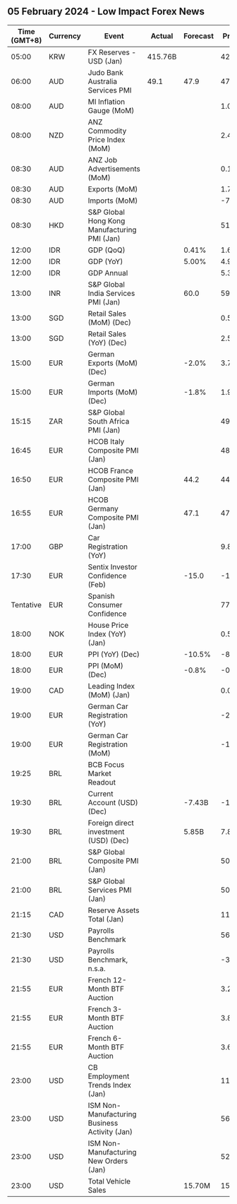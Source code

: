 ## 05 February 2024 - Low Impact Forex News

| Time (GMT+8) | Currency | Event | Actual | Forecast | Previous |
|------|----------|-------|--------|----------|----------|
| 05:00 | KRW | FX Reserves - USD (Jan) | 415.76B |  | 420.15B |
| 06:00 | AUD | Judo Bank Australia Services PMI | 49.1 | 47.9 | 47.1 |
| 08:00 | AUD | MI Inflation Gauge (MoM) |  |  | 1.0% |
| 08:00 | NZD | ANZ Commodity Price Index (MoM) |  |  | 2.4% |
| 08:30 | AUD | ANZ Job Advertisements (MoM) |  |  | 0.1% |
| 08:30 | AUD | Exports (MoM) |  |  | 1.7% |
| 08:30 | AUD | Imports (MoM) |  |  | -7.9% |
| 08:30 | HKD | S&P Global Hong Kong Manufacturing PMI (Jan) |  |  | 51.3 |
| 12:00 | IDR | GDP (QoQ) |  | 0.41% | 1.60% |
| 12:00 | IDR | GDP (YoY) |  | 5.00% | 4.94% |
| 12:00 | IDR | GDP Annual |  |  | 5.31% |
| 13:00 | INR | S&P Global India Services PMI (Jan) |  | 60.0 | 59.0 |
| 13:00 | SGD | Retail Sales (MoM) (Dec) |  |  | 0.5% |
| 13:00 | SGD | Retail Sales (YoY) (Dec) |  |  | 2.5% |
| 15:00 | EUR | German Exports (MoM) (Dec) |  | -2.0% | 3.7% |
| 15:00 | EUR | German Imports (MoM) (Dec) |  | -1.8% | 1.9% |
| 15:15 | ZAR | S&P Global South Africa PMI (Jan) |  |  | 49.0 |
| 16:45 | EUR | HCOB Italy Composite PMI (Jan) |  |  | 48.6 |
| 16:50 | EUR | HCOB France Composite PMI (Jan) |  | 44.2 | 44.8 |
| 16:55 | EUR | HCOB Germany Composite PMI (Jan) |  | 47.1 | 47.4 |
| 17:00 | GBP | Car Registration (YoY) |  |  | 9.8% |
| 17:30 | EUR | Sentix Investor Confidence (Feb) |  | -15.0 | -15.8 |
| Tentative | EUR | Spanish Consumer Confidence |  |  | 77.6 |
| 18:00 | NOK | House Price Index (YoY) (Jan) |  |  | 0.50% |
| 18:00 | EUR | PPI (YoY) (Dec) |  | -10.5% | -8.8% |
| 18:00 | EUR | PPI (MoM) (Dec) |  | -0.8% | -0.3% |
| 19:00 | CAD | Leading Index (MoM) (Jan) |  |  | 0.05% |
| 19:00 | EUR | German Car Registration (YoY) |  |  | -23.0% |
| 19:00 | EUR | German Car Registration (MoM) |  |  | -1.6% |
| 19:25 | BRL | BCB Focus Market Readout |  |  |  |
| 19:30 | BRL | Current Account (USD) (Dec) |  | -7.43B | -1.60B |
| 19:30 | BRL | Foreign direct investment (USD) (Dec) |  | 5.85B | 7.80B |
| 21:00 | BRL | S&P Global Composite PMI (Jan) |  |  | 50.0 |
| 21:00 | BRL | S&P Global Services PMI (Jan) |  |  | 50.5 |
| 21:15 | CAD | Reserve Assets Total (Jan) |  |  | 118.3B |
| 21:30 | USD | Payrolls Benchmark |  |  | 568.00 |
| 21:30 | USD | Payrolls Benchmark, n.s.a. |  |  | -306.00K |
| 21:55 | EUR | French 12-Month BTF Auction |  |  | 3.239% |
| 21:55 | EUR | French 3-Month BTF Auction |  |  | 3.822% |
| 21:55 | EUR | French 6-Month BTF Auction |  |  | 3.687% |
| 23:00 | USD | CB Employment Trends Index (Jan) |  |  | 113.15 |
| 23:00 | USD | ISM Non-Manufacturing Business Activity (Jan) |  |  | 56.6 |
| 23:00 | USD | ISM Non-Manufacturing New Orders (Jan) |  |  | 52.8 |
| 23:00 | USD | Total Vehicle Sales |  | 15.70M | 15.83M |
